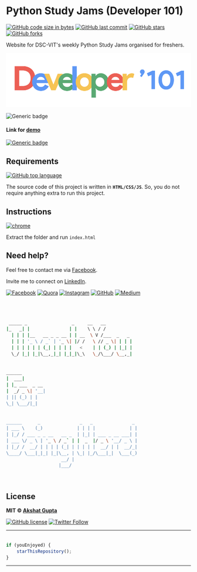 # Python Study Jams (Developer 101)

[![GitHub code size in bytes](https://img.shields.io/github/languages/code-size/akshatvg/Python-Study-Jams?logo=github&style=social)](https://github.com/akshatvg/) [![GitHub last commit](https://img.shields.io/github/last-commit/akshatvg/Python-Study-Jams?style=social&logo=git)](https://github.com/akshatvg/) [![GitHub stars](https://img.shields.io/github/stars/akshatvg/Python-Study-Jams?style=social)](https://github.com/akshatvg/Python-Study-Jams/stargazers) [![GitHub forks](https://img.shields.io/github/forks/akshatvg/Python-Study-Jams?style=social&logo=git)](https://github.com/akshatvg/Python-Study-Jams/network)

Website for DSC-VIT's weekly Python Study Jams organised for freshers.

<p align="center">
<a href="https://pythondsc.akshatvg.com">
<img src="https://github.com/akshatvg/Python-Study-Jams/blob/master/assets/img/Developer101.png" alt="Developer 101 Logo"/>
</a>
</p>

![Generic badge](https://img.shields.io/badge/Python-Study_Jams-orange) 

#### Link for [demo](https://pythondsc.akshatvg.com) 
[![Generic badge](https://img.shields.io/badge/view-demo-orange)](https://pythondsc.akshatvg.com)

## Requirements

[![GitHub top language](https://img.shields.io/github/languages/top/akshatvg/Python-Study-Jams?logo=html&style=social)](https://github.com/akshatvg/)

The source code of this project is written in **`HTML/CSS/JS`**. So, you do not require anything extra to run this project.

## Instructions

[![chrome](https://img.shields.io/badge/Open-index.html-lightgrey.svg?logo=google-chrome&style=popout&logoColor=red)](https://pythondsc.akshatvg.com)

Extract the folder and run `index.html`


## Need help?


Feel free to contact me via [Facebook](https://www.facebook.com/akshatvg).

Invite me to connect on [LinkedIn](https://www.linkedin.com/in/akshatvg/).

[![Facebook](https://img.shields.io/badge/Facebook-add-blue.svg?logo=facebook&logoColor=white)](https://www.facebook.com/akshatvg) [![Quora](https://img.shields.io/badge/Quora-ask-red.svg?logo=quora)](https://www.quora.com/profile/Akshat-Gupta-279) [![Instagram](https://img.shields.io/badge/Instagram-follow-purple.svg?logo=instagram&logoColor=white)](https://www.instagram.com/akshatvg/) [![GitHub](https://img.shields.io/badge/Snapchat-add-yellow.svg?logo=snapchat&logoColor=white)](https://www.snapchat.com/add/akshatvg) [![Medium](https://img.shields.io/badge/Medium-follow-black.svg?logo=medium&logoColor=white)](https://medium.com/@akshatvg)


```bash



 _____ _                 _     __   __            
|_   _| |               | |    \ \ / /            
  | | | |__   __ _ _ __ | | __  \ V /___  _   _   
  | | | '_ \ / _` | '_ \| |/ /   \ // _ \| | | |  
  | | | | | | (_| | | | |   <    | | (_) | |_| |  
  \_/ |_| |_|\__,_|_| |_|_|\_\   \_/\___/ \__,_|  
                                                  
                                                  
______                                            
|  ___|                                           
| |_ ___  _ __                                    
|  _/ _ \| '__|                                   
| || (_) | |                                      
\_| \___/|_|                                      
                                                  
                                                  
______      _               _   _               _ 
| ___ \    (_)             | | | |             | |
| |_/ / ___ _ _ __   __ _  | |_| | ___ _ __ ___| |
| ___ \/ _ \ | '_ \ / _` | |  _  |/ _ \ '__/ _ \ |
| |_/ /  __/ | | | | (_| | | | | |  __/ | |  __/_|
\____/ \___|_|_| |_|\__, | \_| |_/\___|_|  \___(_)
                     __/ |                        
                    |___/                         

 


```

## License

**MIT &copy; [Akshat Gupta](https://github.com/akshatvg/Python-Study-Jams/blob/master/LICENSE)**

[![GitHub license](https://img.shields.io/github/license/akshatvg/Python-Study-Jams?style=social&logo=github)](https://github.com/akshatvg/Python-Study-Jams/blob/master/LICENSE) [![Twitter Follow](https://img.shields.io/twitter/follow/akshatvg?style=social)](https://twitter.com/akshatvg)

---------

```javascript

if (youEnjoyed) {
    starThisRepository();
}

```

-----------
